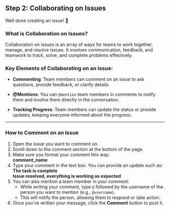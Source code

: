## Step 2: Collaborating on Issues

Well done creating an issue! :wave:

### What is Collaboration on Issues?

Collaboration on issues is an array of ways for teams to work together, manage, and resolve issues. It involves communication, feedback, and teamwork to track, solve, and complete problems effectively.

### Key Elements of Collaborating on an Issue:

- **Commenting**: Team members can comment on an issue to ask questions, provide feedback, or clarify details.

- **@Mentions**: You can `@mention` team members in comments to notify them and involve them directly in the conversation.

- **Tracking Progress**: Team members can update the status or provide updates, keeping everyone informed about the progress.

---

### How to Comment on an Issue

1. Open the issue you want to comment on.
2. Scroll down to the comment section at the bottom of the page.
3. Make sure you format your comment this way:  
   **comment_name**
4. Type your comment in the text box. You can provide an update such as:  
   **The task is complete**  
   **Issue resolved, everything is working as expected**
5. You can also mention a team member in your comment:
   - While writing your comment, type `@` followed by the username of the person you want to mention (e.g., `@username`).
   - This will notify the person, allowing them to respond or take action.
6. Once you’ve written your message, click the **Comment** button to post it.
